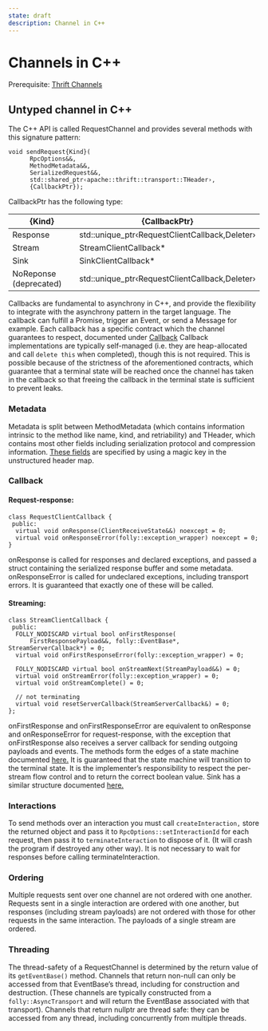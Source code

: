 ```yaml
---
state: draft
description: Channel in C++
---
```


# Channels in C++

Prerequisite: [Thrift Channels](/fb/server/channels.md)

## Untyped channel in C++

The C++ API is called RequestChannel and provides several methods with this signature pattern:

```
void sendRequest{Kind}(
      RpcOptions&&,
      MethodMetadata&&,
      SerializedRequest&&,
      std::shared_ptr‹apache::thrift::transport::THeader›,
      {CallbackPtr});
```


CallbackPtr has the following type:

|{Kind}|{CallbackPtr}|
|---|---|
|Response|std::unique_ptr‹RequestClientCallback,Deleter›|
|Stream|StreamClientCallback*|
|Sink|SinkClientCallback*|
|NoReponse (deprecated)|std::unique_ptr‹RequestClientCallback,Deleter›|

Callbacks are fundamental to asynchrony in C++, and provide the flexibility to integrate with the asynchrony pattern in the target language. The callback can fulfill a Promise, trigger an Event, or send a Message for example. Each callback has a specific contract which the channel guarantees to respect, documented under [Callback](#callback)
Callback implementations are typically self-managed (i.e. they are heap-allocated and call `delete this` when completed), though this is not required. This is possible because of the strictness of the aforementioned contracts, which guarantee that a terminal state will be reached once the channel has taken in the callback so that freeing the callback in the terminal state is sufficient to prevent leaks.

### Metadata

Metadata is split between MethodMetadata (which contains information intrinsic to the method like name, kind, and retriability) and THeader, which contains most other fields including serialization protocol and compression information.
[These fields](https://github.com/facebook/fbthrift/blob/main/thrift/lib/cpp/transport/THeader.cpp) are specified by using a magic key in the unstructured header map.

### Callback

#### Request-response:

```
class RequestClientCallback {
 public:
  virtual void onResponse(ClientReceiveState&&) noexcept = 0;
  virtual void onResponseError(folly::exception_wrapper) noexcept = 0;
}
```

onResponse is called for responses and declared exceptions, and passed a struct containing the serialized response buffer and some metadata. onResponseError is called for undeclared exceptions, including transport errors. It is guaranteed that exactly one of these will be called.

#### Streaming:

```
class StreamClientCallback {
 public:
  FOLLY_NODISCARD virtual bool onFirstResponse(
      FirstResponsePayload&&, folly::EventBase*, StreamServerCallback*) = 0;
  virtual void onFirstResponseError(folly::exception_wrapper) = 0;

  FOLLY_NODISCARD virtual bool onStreamNext(StreamPayload&&) = 0;
  virtual void onStreamError(folly::exception_wrapper) = 0;
  virtual void onStreamComplete() = 0;

  // not terminating
  virtual void resetServerCallback(StreamServerCallback&) = 0;
};
```

onFirstResponse and onFirstResponseError are equivalent to onResponse and onResponseError for request-response, with the exception that onFirstResponse also receives a server callback for sending outgoing payloads and events. The methods form the edges of a state machine documented [here.](https://github.com/facebook/fbthrift/blob/main/thrift/lib/cpp2/async/StreamCallbacks.h) It is guaranteed that the state machine will transition to the terminal state. It is the implementer’s responsibility to respect the per-stream flow control and to return the correct boolean value.
Sink has a similar structure documented [here.](https://github.com/facebook/fbthrift/blob/main/thrift/lib/cpp2/async/StreamCallbacks.h)

### Interactions

To send methods over an interaction you must call `createInteraction,` store the returned object and pass it to `RpcOptions::setInteractionId` for each request, then pass it to `terminateInteraction` to dispose of it. (It will crash the program if destroyed any other way). It is not necessary to wait for responses before calling terminateInteraction.

### Ordering

Multiple requests sent over one channel are not ordered with one another. Requests sent in a single interaction are ordered with one another, but responses (including stream payloads) are not ordered with those for other requests in the same interaction. The payloads of a single stream are ordered.

### Threading

The thread-safety of a RequestChannel is determined by the return value of its `getEventBase()` method.
Channels that return non-null can only be accessed from that EventBase’s thread, including for construction and destruction. (These channels are typically constructed from a `folly::AsyncTransport` and will return the EventBase associated with that transport).
Channels that return nullptr are thread safe: they can be accessed from any thread, including concurrently from multiple threads.
